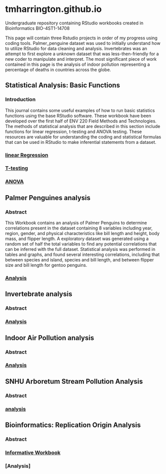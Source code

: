 # tmharrington.github.io
Undergraduate repository containing  RStudio workbooks created in Bioinformatics BIO-4ST1-14708

This page will contain three Rstudio projects in order of my progress using coding tools. Palmer_penguine dataset was used to initially understand how to utilize RStudio for data cleaning and analysis. Invertebrates was an attempt to first explore a unknown dataset that was less-then-friendly for a new coder to manipulate and interpret. 
The most significant piece of work contained in this page is the analysis of indoor pollution representing a percentage of deaths in countries across the globe.

## Statistical Analysis: Basic Functions

### Introduction
  This journal contains some useful examples of how to run basic statistics functions using the base RStudio software. These workbook have been developed over the first half of ENV 220 Field Methods and Technologies. The methods of statistical analysis that are described in this section include functions for linear regression, t-testing and ANOVA testing. These resources are valuable for understanding the coding and statistical formulas that can be used in RStudio to make inferential statements from a dataset.
  
  ### [linear Regression]()
  ### [T-testing](http://tmharrington.github.io/FieldMethodsandTechnologies/T_Test_in_RStudio.html)
  ### [ANOVA](https://tmharrington.github.io/FieldMethodsandTechnologies/ANOVA_in_RStudio.html)


## Palmer Penguines analysis

### Abstract
  This Workbook contains an analysis of Palmer Penguins to determine correlations present in the dataset containing 8 variables including year, region, gender, and physical characteristics like bill length and height, body mass, and flipper length. A exploratory dataset was generated using a random set of half the total variables to find any potential correlations that can be inferred with the full dataset. Statistical analysis was performed in tables and graphs, and found several interesting correlations, including that between species and island, species and bill length, and between flipper size and bill length for gentoo penguins.   

### [Analysis](https://tmharrington.github.io/BioStatisticalAnalysis/PalmerPenguins_Initial.html)


## Invertebrate analysis

### Abstract

### [Analysis](https://tmharrington.github.io/BioStatisticalAnalysis/InvertAnalysis.html)


## Indoor Air Pollution analysis

### Abstract

### [Analysis](https://tmharrington.github.io/BioStatisticalAnalysis/IndoorPollution.html)


## SNHU Arboretum Stream Pollution Analysis

### Abstract

### [analysis]()

## Bioinformatics: Replication Origin Analysis

### Abstract

### [Informative Workbook](https://tmharrington.github.io/BIO4ST1_Group1/Replication_Trevor_Harrington.html)

### [Analysis]
